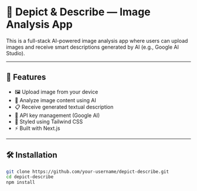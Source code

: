 # 🧠 Depict & Describe — Image Analysis App

This is a full-stack AI-powered image analysis app where users can upload images and receive smart descriptions generated by AI (e.g., Google AI Studio).


---

## 🚀 Features

- 🖼️ Upload image from your device
- 🧠 Analyze image content using AI
- 📋 Receive generated textual description
- 🔐 API key management (Google AI)
- 💨 Styled using Tailwind CSS
- ⚡ Built with Next.js 

---

## 🛠️ Installation

```bash
git clone https://github.com/your-username/depict-describe.git
cd depict-describe
npm install
